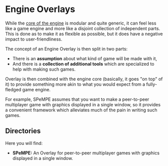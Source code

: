 # Engine Overlays
While the [core of the engine](https://github.com/jbatnozic/Hobgoblin/tree/master/EngineCore#engine-core) is modular
and quite generic, it can feel less like a game engine and more like a disjoint collection of independent parts.
This is done as to make it as flexible as possible, but it does have a negative impact to user-friendliness.

The concept of an Engine Overlay is then split in two parts: 
- There is an **assumption** about what kind of game will be made with it, 
- And there is a **collection of additional tools** which are specialized to help with making such games.

Overlay is then combined with the engine core (basically, it goes "on top" of it) to provide something more akin to
what you would expect from a fully-fledged game engine.

For example, SPeMPE assumes that you want to make a peer-to-peer multiplayer game with graphics displayed in a
single window, so it provides a convenient framework which alleviates much of the pain in writing such games.

## Directories
Here you will find:
- **SPeMPE:** An Overlay for peer-to-peer multiplayer games with graphics displayed in a single window.
